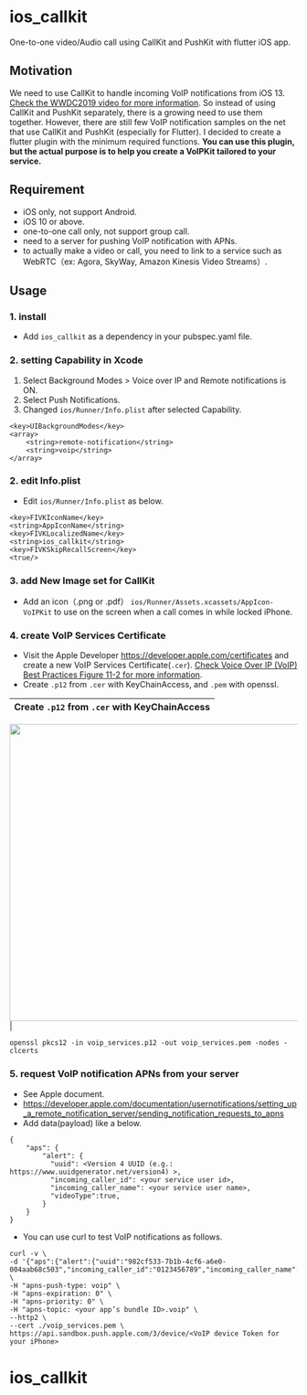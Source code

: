 # ios_callkit

One-to-one video/Audio call using CallKit and PushKit with flutter iOS app.

## Motivation

We need to use CallKit to handle incoming VoIP notifications from iOS 13. [Check the WWDC2019 video for more information](https://developer.apple.com/videos/play/wwdc2019/707/). So instead of using CallKit and PushKit separately, there is a growing need to use them together. However, there are still few VoIP notification samples on the net that use CallKit and PushKit (especially for Flutter). I decided to create a flutter plugin with the minimum required functions. **You can use this plugin, but the actual purpose is to help you create a VoIPKit tailored to your service.**

## Requirement

- iOS only, not support Android.
- iOS 10 or above.
- one-to-one call only, not support group call.
- need to a server for pushing VoIP notification with APNs.
- to actually make a video or call, you need to link to a service such as WebRTC（ex: Agora, SkyWay, Amazon Kinesis Video Streams）.

## Usage

### 1. install

- Add `ios_callkit` as a dependency in your pubspec.yaml file.

### 2. setting Capability in Xcode

1. Select Background Modes > Voice over IP and Remote notifications is ON.
1. Select Push Notifications.
1. Changed `ios/Runner/Info.plist` after selected Capability.

```
<key>UIBackgroundModes</key>
<array>
    <string>remote-notification</string>
    <string>voip</string>
</array>
```

### 2. edit Info.plist

- Edit `ios/Runner/Info.plist` as below.

```
<key>FIVKIconName</key>
<string>AppIconName</string>
<key>FIVKLocalizedName</key>
<string>ios_callkit</string>
<key>FIVKSkipRecallScreen</key>
<true/>
```

### 3. add New Image set for CallKit

- Add an icon（.png or .pdf） `ios/Runner/Assets.xcassets/AppIcon-VoIPKit` to use on the screen when a call comes in while locked iPhone.

### 4. create VoIP Services Certificate

- Visit the Apple Developer https://developer.apple.com/certificates and create a new VoIP Services Certificate(`.cer`). [Check Voice Over IP (VoIP) Best Practices Figure 11-2 for more information](https://developer.apple.com/library/archive/documentation/Performance/Conceptual/EnergyGuide-iOS/OptimizeVoIP.html).
- Create `.p12` from `.cer` with KeyChainAccess, and `.pem` with openssl.

Create `.p12` from `.cer` with KeyChainAccess |
:-: |

<img src=https://github.com/OfficialKunalGandhi/ios_callkit/blob/3c8637214ffd49dad4700495ec184721830337a1/qsZk5.jpg width=520/> |

```
openssl pkcs12 -in voip_services.p12 -out voip_services.pem -nodes -clcerts
```

### 5. request VoIP notification APNs from your server

- See Apple document.
- https://developer.apple.com/documentation/usernotifications/setting_up_a_remote_notification_server/sending_notification_requests_to_apns
- Add data(payload) like a below.

```
{
    "aps": {
        "alert": {
          "uuid": <Version 4 UUID (e.g.: https://www.uuidgenerator.net/version4) >,
          "incoming_caller_id": <your service user id>,
          "incoming_caller_name": <your service user name>,
          "videoType":true,
        }
    }
}
```

- You can use curl to test VoIP notifications as follows.

```
curl -v \
-d '{"aps":{"alert":{"uuid":"982cf533-7b1b-4cf6-a6e0-004aab68c503","incoming_caller_id":"0123456789","incoming_caller_name":"Tester","videoType":true}}}' \
-H "apns-push-type: voip" \
-H "apns-expiration: 0" \
-H "apns-priority: 0" \
-H "apns-topic: <your app’s bundle ID>.voip" \
--http2 \
--cert ./voip_services.pem \
https://api.sandbox.push.apple.com/3/device/<VoIP device Token for your iPhone>
```
# ios_callkit
